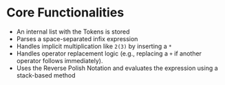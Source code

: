 # Core Functionalities
* An internal list with the Tokens is stored
* Parses a space-separated infix expression
* Handles implicit multiplication like `2(3)` by inserting a `*`
* Handles operator replacement logic (e.g., replacing a `+` if another operator follows immediately).
* Uses the Reverse Polish Notation and evaluates the expression using a stack-based method
